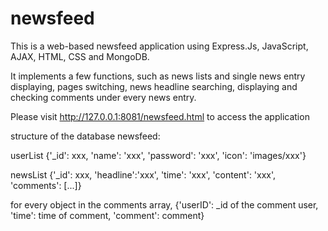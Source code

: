 # newsfeed

This is a web-based newsfeed application using Express.Js, JavaScript, AJAX, HTML, CSS and MongoDB.

It implements a few functions, such as news lists and single news entry displaying, pages switching, news headline searching, displaying and checking comments under every news entry.

Please visit http://127.0.0.1:8081/newsfeed.html to access the application

structure of the database newsfeed:

userList
{'_id': xxx, 'name': 'xxx', 'password': 'xxx', 'icon': 'images/xxx'}

newsList
{'_id': xxx, 'headline':'xxx', 'time': 'xxx', 'content': 'xxx', 'comments': [...]}

for every object in the comments array, 
{'userID': _id of the comment user, 'time': time of comment, 'comment': comment}
